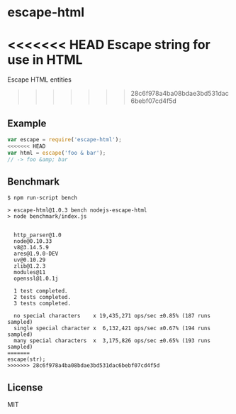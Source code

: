 
# escape-html

<<<<<<< HEAD
  Escape string for use in HTML
=======
  Escape HTML entities
>>>>>>> 28c6f978a4ba08bdae3bd531dac6bebf07cd4f5d

## Example

```js
var escape = require('escape-html');
<<<<<<< HEAD
var html = escape('foo & bar');
// -> foo &amp; bar
```

## Benchmark

```
$ npm run-script bench

> escape-html@1.0.3 bench nodejs-escape-html
> node benchmark/index.js


  http_parser@1.0
  node@0.10.33
  v8@3.14.5.9
  ares@1.9.0-DEV
  uv@0.10.29
  zlib@1.2.3
  modules@11
  openssl@1.0.1j

  1 test completed.
  2 tests completed.
  3 tests completed.

  no special characters    x 19,435,271 ops/sec ±0.85% (187 runs sampled)
  single special character x  6,132,421 ops/sec ±0.67% (194 runs sampled)
  many special characters  x  3,175,826 ops/sec ±0.65% (193 runs sampled)
=======
escape(str);
>>>>>>> 28c6f978a4ba08bdae3bd531dac6bebf07cd4f5d
```

## License

  MIT